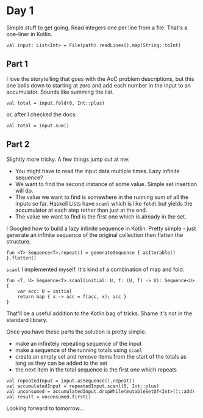 # Day 1

Simple stuff to get going. Read integers one per line from a file. That's a one-liner in Kotlin.

```
val input: List<Int> = File(path).readLines().map(String::toInt)
```

## Part 1
I love the storytelling that goes with the AoC problem descriptions, but this one
boils down to starting at zero and add each number in the input to an accumulator.
Sounds like summing the list.

```
val total = input.fold(0, Int::plus)
```
or, after I checked the docs:
```
val total = input.sum()
```

## Part 2
Slightly more tricky. A few things jump out at me:
* You might have to read the input data multiple times. Lazy infinite sequence?
* We want to find the second instance of some value. Simple set insertion will do.
* The value we want to find is somewhere in the running sum of all the inputs so far.
Haskell Lists have `scanl` which is like `foldl` but yields the accumulator at each
step rather than just at the end.
* The value we want to find is the first one which is already in the set.

I Googled how to build a lazy infinite sequence in Kotlin. Pretty simple - just
generate an infinite sequence of the original collection then flatten the structure.
```
fun <T> Sequence<T>.repeat() = generateSequence { asIterable() }.flatten()
```

`scanl` I implemented myself. It's kind of a combination of map and fold:
```
fun <T, U> Sequence<T>.scanl(initial: U, f: (U, T) -> U): Sequence<U> {
    var acc: U = initial
    return map { x -> acc = f(acc, x); acc }
}
```
That'll be a useful addition to the Kotlin bag of tricks. Shame it's not in the
standard library.

Once you have these parts the solution is pretty simple.
- make an infinitely repeating sequence of the input
- make a sequence of the running totals using `scanl`
- create an empty set and remove items from the start of the totals as long as
they can be added to the set
- the next item in the total sequence is the first one which repeats

```
val repeatedInput = input.asSequence().repeat()
val accumulatedInput = repeatedInput.scanl(0, Int::plus)
val unconsumed = accumulatedInput.dropWhile(mutableSetOf<Int>()::add)
val result = unconsumed.first()
```

Looking forward to tomorrow...